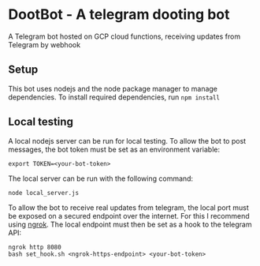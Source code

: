 # DootBot - A telegram dooting bot

A Telegram bot hosted on GCP cloud functions, receiving updates from Telegram by webhook

## Setup

This bot uses nodejs and the node package manager to manage dependencies.
To install required dependencies, run `npm install`

## Local testing

A local nodejs server can be run for local testing.
To allow the bot to post messages, the bot token must be set as an environment variable:
```
export TOKEN=<your-bot-token>
```

The local server can be run with the following command:
```
node local_server.js
```

To allow the bot to receive real updates from telegram, the local port must be exposed on
a secured endpoint over the internet. For this I recommend using [ngrok](https://ngrok.com/).
The local endpoint must then be set as a hook to the telegram API:
```
ngrok http 8080
bash set_hook.sh <ngrok-https-endpoint> <your-bot-token>
```